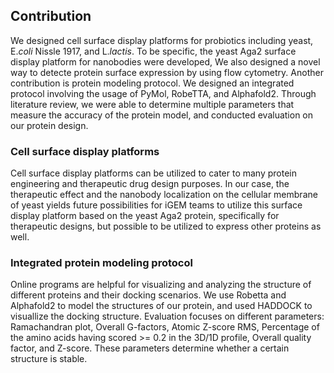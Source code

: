 ## Contribution

We designed cell surface display platforms for probiotics including yeast, E.*coli* Nissle 1917, and L.*lactis*. To be specific, the yeast Aga2 surface display platform for nanobodies were developed,  We also designed a novel way to detecte protein surface expression by using flow cytometry. Another contribution is protein modeling protocol. We designed an integrated protocol involving the usage of PyMol, RobeTTA, and Alphafold2. Through literature review, we were able to determine multiple parameters that measure the accuracy of the protein model, and conducted evaluation on our protein design.

### Cell surface display platforms

Cell surface display platforms can be utilized to cater to many protein engineering and therapeutic drug design purposes. In our case, the therapeutic effect and the nanobody localization on the cellular membrane of yeast yields future possibilities for iGEM teams to utilize this surface display platform based on the yeast Aga2 protein, specifically for therapeutic designs, but possible to be utilized to express other proteins as well.

### Integrated protein modeling protocol

Online programs are helpful for visualizing and analyzing the structure of different proteins and their docking scenarios. We use Robetta and Alphafold2 to model the structures of our protein, and used HADDOCK to visuallize the docking structure. Evaluation focuses on different parameters: Ramachandran plot, Overall G-factors, Atomic Z-score RMS, Percentage of the amino acids having scored >= 0.2 in the 3D/1D profile, Overall quality factor, and Z-score. These parameters determine whether a certain structure is stable.

